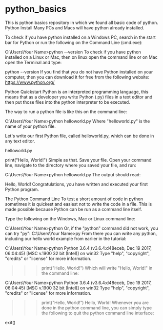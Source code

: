 # python_basics
This is python basics repository in which we found all basic code of python.
Python Install
Many PCs and Macs will have python already installed.

To check if you have python installed on a Windows PC, search in the start bar for Python or run the following on the Command Line (cmd.exe):

C:\Users\Your Name>python --version
To check if you have python installed on a Linux or Mac, then on linux open the command line or on Mac open the Terminal and type:

python --version
If you find that you do not have Python installed on your computer, then you can download it for free from the following website: https://www.python.org/

Python Quickstart
Python is an interpreted programming language, this means that as a developer you write Python (.py) files in a text editor and then put those files into the python interpreter to be executed.

The way to run a python file is like this on the command line:

C:\Users\Your Name>python helloworld.py
Where "helloworld.py" is the name of your python file.

Let's write our first Python file, called helloworld.py, which can be done in any text editor.

helloworld.py

print("Hello, World!")
Simple as that. Save your file. Open your command line, navigate to the directory where you saved your file, and run:

C:\Users\Your Name>python helloworld.py
The output should read:

Hello, World!
Congratulations, you have written and executed your first Python program.



The Python Command Line
To test a short amount of code in python sometimes it is quickest and easiest not to write the code in a file. This is made possible because Python can be run as a command line itself.

Type the following on the Windows, Mac or Linux command line:

C:\Users\Your Name>python
Or, if the "python" command did not work, you can try "py":
C:\Users\Your Name>py
From there you can write any python, including our hello world example from earlier in the tutorial:

C:\Users\Your Name>python
Python 3.6.4 (v3.6.4:d48eceb, Dec 19 2017, 06:04:45) [MSC v.1900 32 bit (Intel)] on win32
Type "help", "copyright", "credits" or "license" for more information.
>>> print("Hello, World!")
Which will write "Hello, World!" in the command line:

C:\Users\Your Name>python
Python 3.6.4 (v3.6.4:d48eceb, Dec 19 2017, 06:04:45) [MSC v.1900 32 bit (Intel)] on win32
Type "help", "copyright", "credits" or "license" for more information.
>>> print("Hello, World!")
Hello, World!
Whenever you are done in the python command line, you can simply type the following to quit the python command line interface:

exit()
